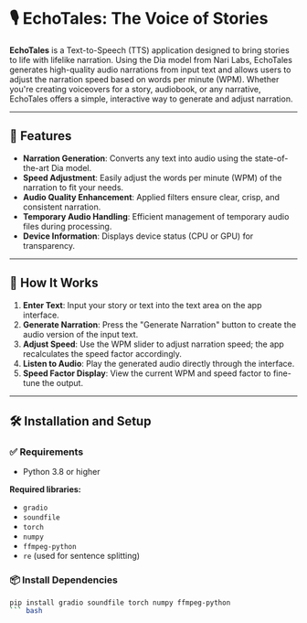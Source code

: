 # 🎙️ EchoTales: The Voice of Stories

**EchoTales** is a Text-to-Speech (TTS) application designed to bring stories to life with lifelike narration. Using the Dia model from Nari Labs, EchoTales generates high-quality audio narrations from input text and allows users to adjust the narration speed based on words per minute (WPM). Whether you're creating voiceovers for a story, audiobook, or any narrative, EchoTales offers a simple, interactive way to generate and adjust narration.

---

## 🚀 Features

- **Narration Generation**: Converts any text into audio using the state-of-the-art Dia model.
- **Speed Adjustment**: Easily adjust the words per minute (WPM) of the narration to fit your needs.
- **Audio Quality Enhancement**: Applied filters ensure clear, crisp, and consistent narration.
- **Temporary Audio Handling**: Efficient management of temporary audio files during processing.
- **Device Information**: Displays device status (CPU or GPU) for transparency.

---

## 🔧 How It Works

1. **Enter Text**: Input your story or text into the text area on the app interface.
2. **Generate Narration**: Press the "Generate Narration" button to create the audio version of the input text.
3. **Adjust Speed**: Use the WPM slider to adjust narration speed; the app recalculates the speed factor accordingly.
4. **Listen to Audio**: Play the generated audio directly through the interface.
5. **Speed Factor Display**: View the current WPM and speed factor to fine-tune the output.

---

## 🛠 Installation and Setup

### ✅ Requirements

- Python 3.8 or higher

**Required libraries:**

- `gradio`
- `soundfile`
- `torch`
- `numpy`
- `ffmpeg-python`
- `re` (used for sentence splitting)

### 📦 Install Dependencies

```bash
pip install gradio soundfile torch numpy ffmpeg-python
``` bash



